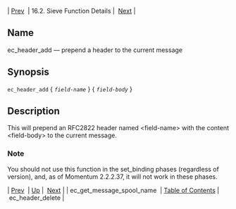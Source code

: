 | [Prev](sieve.ref.ec_get_message_spool_name)  | 16.2. Sieve Function Details |  [Next](sieve.ref.ec_header_delete) |

<a name="sieve.ref.ec_header_add"></a>
## Name

ec_header_add — prepend a header to the current message

## Synopsis

`ec_header_add` { *`field-name`* } { *`field-body`* }

<a name="idp29817488"></a>
## Description

This will prepend an RFC2822 header named &lt;field-name> with the content &lt;field-body> to the current message.

### Note

You should not use this function in the set_binding phases (regardless of version), and, as of Momentum 2.2.2.37, it will not work in these phases.

| [Prev](sieve.ref.ec_get_message_spool_name)  | [Up](sieve.ref.files) |  [Next](sieve.ref.ec_header_delete) |
| ec_get_message_spool_name  | [Table of Contents](index) |  ec_header_delete |
